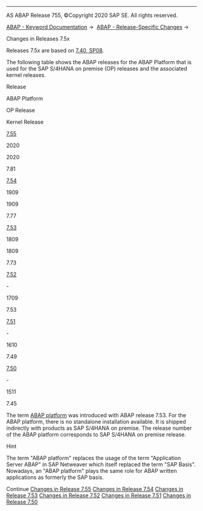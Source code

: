   

* * *

AS ABAP Release 755, ©Copyright 2020 SAP SE. All rights reserved.

[ABAP - Keyword Documentation](https://help.sap.com/doc/abapdocu_755_index_htm/7.55/en-US/abenabap.htm) →  [ABAP - Release-Specific Changes](https://help.sap.com/doc/abapdocu_755_index_htm/7.55/en-US/abennews.htm) → 

Changes in Releases 7.5x

Releases 7.5x are based on [7.40, SP08](https://help.sap.com/doc/abapdocu_755_index_htm/7.55/en-US/abennews-740_sp08.htm).

The following table shows the ABAP releases for the ABAP Platform that is used for the SAP S/4HANA on premise (OP) releases and the associated kernel releases.

Release

ABAP Platform

OP Release

Kernel Release

[7.55](https://help.sap.com/doc/abapdocu_755_index_htm/7.55/en-US/abennews-755.htm)

2020

2020

7.81

[7.54](https://help.sap.com/doc/abapdocu_755_index_htm/7.55/en-US/abennews-754.htm)

1909

1909

7.77

[7.53](https://help.sap.com/doc/abapdocu_755_index_htm/7.55/en-US/abennews-753.htm)

1809

1809

7.73

[7.52](https://help.sap.com/doc/abapdocu_755_index_htm/7.55/en-US/abennews-752.htm)

\-

1709

7.53

[7.51](https://help.sap.com/doc/abapdocu_755_index_htm/7.55/en-US/abennews-751.htm)

\-

1610

7.49

[7.50](https://help.sap.com/doc/abapdocu_755_index_htm/7.55/en-US/abennews-750.htm)

\-

1511

7.45

The term [ABAP platform](https://help.sap.com/doc/abapdocu_755_index_htm/7.55/en-US/abenabap_platform_glosry.htm "Glossary Entry") was introduced with ABAP release 7.53. For the ABAP platform, there is no standalone installation available. It is shipped indirectly with products as SAP S/4HANA on premise. The release number of the ABAP platform corresponds to SAP S/4HANA on premise release.

Hint

The term "ABAP platform" replaces the usage of the term "Application Server ABAP" in SAP Netweaver which itself replaced the term "SAP Basis". Nowadays, an "ABAP platform" plays the same role for ABAP written applications as formerly the SAP basis.

Continue
[Changes in Release 7.55](https://help.sap.com/doc/abapdocu_755_index_htm/7.55/en-US/abennews-755.htm)
[Changes in Release 7.54](https://help.sap.com/doc/abapdocu_755_index_htm/7.55/en-US/abennews-754.htm)
[Changes in Release 7.53](https://help.sap.com/doc/abapdocu_755_index_htm/7.55/en-US/abennews-753.htm)
[Changes in Release 7.52](https://help.sap.com/doc/abapdocu_755_index_htm/7.55/en-US/abennews-752.htm)
[Changes in Release 7.51](https://help.sap.com/doc/abapdocu_755_index_htm/7.55/en-US/abennews-751.htm)
[Changes in Release 7.50](https://help.sap.com/doc/abapdocu_755_index_htm/7.55/en-US/abennews-750.htm)